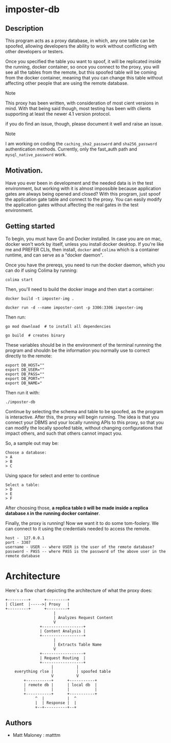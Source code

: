 # imposter-db

## Description

This program acts as a proxy database, in which, any one table can be spoofed, allowing developers the ability to work without conflicting with other developers or testers.

Once you specified the table you want to spoof, it will be replicated inside the running, docker container, so once you connect to the proxy, you will see all the tables from the remote, but this spoofed table will be coming from the docker container, meaning that you can change this table without affecting other people that are using the remote database.

> [!NOTE]
> This proxy has been written, with consideration of most cient versions in mind. With that being said though, most testing has been with clients supporting at least the newer 4.1 version protocol.
>
> if you do find an issue, though, please document it well and raise an issue.

> [!NOTE]
> I am working on coding the `caching_sha2_password` and `sha256_password` authentication methods. Currently, only the fast_auth path and `mysql_native_password` work. 

## Motivation.

Have you ever been in development and the needed data is in the test environment, but working with it is almost impossible because application gates are always being opened and closed? With this program, just spoof the application gate table and connect to the proxy. You can easily modify the application gates without affecting the real gates in the test environment.

## Getting started

To begin, you must have Go and Docker installed. In case you are on mac, docker won't work by itself, unless you install docker desktop. If you're like me and PREFER CLIs, then install, `docker` and `colima` which is a container runtime, and can serve as a "docker daemon".

Once you have the prereqs, you need to run the docker daemon, which you can do if using Colima by running:
```
colima start
```
Then, you'll need to build the docker image and then start a container:
```
docker build -t imposter-img .

docker run -d --name imposter-cont -p 3306:3306 imposter-img
```

Then run:
```
go mod download  # to install all dependencies

go build  # creates binary
```
These variables should be in the environment of the terminal runnning the program and shouldn be the information you normally use to correct directly to the remote:
```
export DB_HOST=""
export DB_USER=""
export DB_PASS=""
export DB_PORT=""
export DB_NAME="
```

Then run it with:
```
./imposter-db
```
Continue by selecting the schema and table to be spoofed, as the program is interactive. After this, the proxy will begin running. The idea is that you connect your DBMS and your locally running APIs to this proxy, so that you can modify the locally spoofed table, without changing configurations that impact others, and such that others cannot impact you.

So, a sample out may be:
```
Choose a database:
> A
> B
> C
```
Using space for select and enter to continue
```
Select a table:
> D
> E
> F
```
After choosing those, **a replica table `D` will be made inside a replica database `A` in the running docker container**.

Finally, the proxy is running! Now we want it to do some tom-foolery. We can connect to it using the credentials needed to access the remote.
```
host -  127.0.0.1
port - 3307
username - USER -- where USER is the user of the remote database?
password - PASS -- where PASS is the password of the above user in the remote database
```
# Architecture

Here's a flow chart depicting the architecture of what the proxy does:
```
+---------+      +---------+
| Client  |----->| Proxy   |
+---------+      +---------+
                     |
                     | Analyzes Request Content
                     V
               +------------------+
               | Content Analysis |
               +------------------+
                     |
                     | Extracts Table Name
                     V
               +------------------+
               | Request Routing  |
               +------------------+
                    |          |
    everything rlse |          | spoofed table
                    V          V
        +-----------+      +-----------+
        | remote db |      | local db  |
        |           |      |           |
        +-----------+      +-----------+
             ^  |          |  ^
             |  | Response |  |
             +--+----------+--+
```

## Authors

- Matt Maloney : matttm
